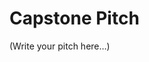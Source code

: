 <!-- 
Assignment 1 Prompt: Capstone Pitch

1) What is your website about?
2) Who is your audience (recruiters, classmates, LinkedIn)?

Delete this comment block and replace it with your own writing.
-->

# Capstone Pitch

(Write your pitch here…)
